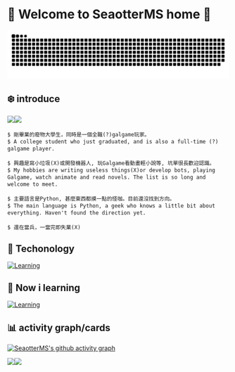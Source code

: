 # :mega: Welcome to SeaotterMS home :mega:
![SeaotterMS's github-user-contribution](github-user-contribution.svg) 
## :snowflake: introduce 
<div align=center">
  <img src="https://dday-widget.minung.dev/widget?text=Retirement%20%E2%8F%B0&date=2024-12-19&startDate=2024-08-20&theme=theme2" width="50%"/><img src="https://dday-widget.minung.dev/widget?text=Find%20Work%20%F0%9F%96%A5%EF%B8%8F&date=2025-03-01&startDate=2024-12-20&theme=theme2" width="50%"/>
</div> 

```
$ 剛畢業的廢物大學生，同時是一個全職(?)galgame玩家。
$ A college student who just graduated, and is also a full-time (?) galgame player.

$ 興趣是寫小垃圾(X)或開發機器人, 玩Galgame看動畫輕小說等, 坑單很長歡迎認識。
$ My hobbies are writing useless things(X)or develop bots, playing Galgame, watch animate and read novels. The list is so long and welcome to meet.

$ 主要語言是Python, 甚麼東西都摸一點的怪咖。目前還沒找到方向。
$ The main language is Python, a geek who knows a little bit about everything. Haven't found the direction yet.

$ 還在當兵，一當完即失業(X)
``` 
## :star2: Techonology 
[![Learning](https://skillicons.dev/icons?i=py,go,nodejs,js,html,css,vue,bootstrap,pug,yarn,express,flask,fastapi,qt,bots,sqlite,debian,vim,git,md,obsidian,notion&theme=light)](https://skillicons.dev) 
## :microscope: Now i learning 
[![Learning](https://skillicons.dev/icons?i=go,discord,bots,django&theme=light)](https://skillicons.dev) 
## :bar_chart: activity graph/cards 
[![SeaotterMS's github activity graph](https://github-readme-activity-graph.vercel.app/graph?username=peter910820&bg_color=1d161a&color=be4bb6&line=4c9e9d&point=eb7070&area=true&hide_border=true)](https://github.com/ashutosh00710/github-readme-activity-graph) 
<div align=center">
  <img src="http://github-profile-summary-cards.vercel.app/api/cards/most-commit-language?username=peter910820&theme=zenburn&exclude=HTML" width="50%"/><img src="http://github-profile-summary-cards.vercel.app/api/cards/stats?username=peter910820&theme=zenburn" width="50%"/>
</div>

<!-- <img src="https://raw.githubusercontent.com/peter910820/github-profile-card/refs/heads/main/chart/peter910820_profile.svg" width="50%" height="50%"/> -->